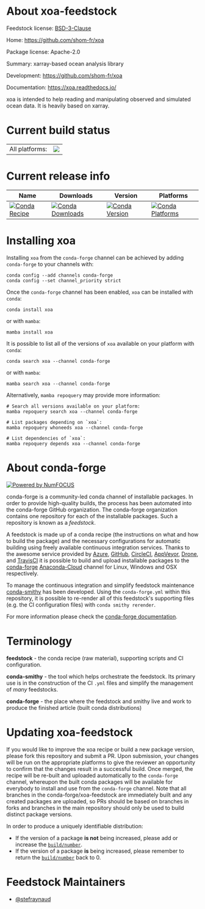 About xoa-feedstock
===================

Feedstock license: [BSD-3-Clause](https://github.com/conda-forge/xoa-feedstock/blob/main/LICENSE.txt)

Home: https://github.com/shom-fr/xoa

Package license: Apache-2.0

Summary: xarray-based ocean analysis library

Development: https://github.com/shom-fr/xoa

Documentation: https://xoa.readthedocs.io/

xoa is intended to help reading and manipulating observed and
simulated ocean data. It is heavily based on xarray.


Current build status
====================


<table><tr><td>All platforms:</td>
    <td>
      <a href="https://dev.azure.com/conda-forge/feedstock-builds/_build/latest?definitionId=12713&branchName=main">
        <img src="https://dev.azure.com/conda-forge/feedstock-builds/_apis/build/status/xoa-feedstock?branchName=main">
      </a>
    </td>
  </tr>
</table>

Current release info
====================

| Name | Downloads | Version | Platforms |
| --- | --- | --- | --- |
| [![Conda Recipe](https://img.shields.io/badge/recipe-xoa-green.svg)](https://anaconda.org/conda-forge/xoa) | [![Conda Downloads](https://img.shields.io/conda/dn/conda-forge/xoa.svg)](https://anaconda.org/conda-forge/xoa) | [![Conda Version](https://img.shields.io/conda/vn/conda-forge/xoa.svg)](https://anaconda.org/conda-forge/xoa) | [![Conda Platforms](https://img.shields.io/conda/pn/conda-forge/xoa.svg)](https://anaconda.org/conda-forge/xoa) |

Installing xoa
==============

Installing `xoa` from the `conda-forge` channel can be achieved by adding `conda-forge` to your channels with:

```
conda config --add channels conda-forge
conda config --set channel_priority strict
```

Once the `conda-forge` channel has been enabled, `xoa` can be installed with `conda`:

```
conda install xoa
```

or with `mamba`:

```
mamba install xoa
```

It is possible to list all of the versions of `xoa` available on your platform with `conda`:

```
conda search xoa --channel conda-forge
```

or with `mamba`:

```
mamba search xoa --channel conda-forge
```

Alternatively, `mamba repoquery` may provide more information:

```
# Search all versions available on your platform:
mamba repoquery search xoa --channel conda-forge

# List packages depending on `xoa`:
mamba repoquery whoneeds xoa --channel conda-forge

# List dependencies of `xoa`:
mamba repoquery depends xoa --channel conda-forge
```


About conda-forge
=================

[![Powered by
NumFOCUS](https://img.shields.io/badge/powered%20by-NumFOCUS-orange.svg?style=flat&colorA=E1523D&colorB=007D8A)](https://numfocus.org)

conda-forge is a community-led conda channel of installable packages.
In order to provide high-quality builds, the process has been automated into the
conda-forge GitHub organization. The conda-forge organization contains one repository
for each of the installable packages. Such a repository is known as a *feedstock*.

A feedstock is made up of a conda recipe (the instructions on what and how to build
the package) and the necessary configurations for automatic building using freely
available continuous integration services. Thanks to the awesome service provided by
[Azure](https://azure.microsoft.com/en-us/services/devops/), [GitHub](https://github.com/),
[CircleCI](https://circleci.com/), [AppVeyor](https://www.appveyor.com/),
[Drone](https://cloud.drone.io/welcome), and [TravisCI](https://travis-ci.com/)
it is possible to build and upload installable packages to the
[conda-forge](https://anaconda.org/conda-forge) [Anaconda-Cloud](https://anaconda.org/)
channel for Linux, Windows and OSX respectively.

To manage the continuous integration and simplify feedstock maintenance
[conda-smithy](https://github.com/conda-forge/conda-smithy) has been developed.
Using the ``conda-forge.yml`` within this repository, it is possible to re-render all of
this feedstock's supporting files (e.g. the CI configuration files) with ``conda smithy rerender``.

For more information please check the [conda-forge documentation](https://conda-forge.org/docs/).

Terminology
===========

**feedstock** - the conda recipe (raw material), supporting scripts and CI configuration.

**conda-smithy** - the tool which helps orchestrate the feedstock.
                   Its primary use is in the construction of the CI ``.yml`` files
                   and simplify the management of *many* feedstocks.

**conda-forge** - the place where the feedstock and smithy live and work to
                  produce the finished article (built conda distributions)


Updating xoa-feedstock
======================

If you would like to improve the xoa recipe or build a new
package version, please fork this repository and submit a PR. Upon submission,
your changes will be run on the appropriate platforms to give the reviewer an
opportunity to confirm that the changes result in a successful build. Once
merged, the recipe will be re-built and uploaded automatically to the
`conda-forge` channel, whereupon the built conda packages will be available for
everybody to install and use from the `conda-forge` channel.
Note that all branches in the conda-forge/xoa-feedstock are
immediately built and any created packages are uploaded, so PRs should be based
on branches in forks and branches in the main repository should only be used to
build distinct package versions.

In order to produce a uniquely identifiable distribution:
 * If the version of a package **is not** being increased, please add or increase
   the [``build/number``](https://docs.conda.io/projects/conda-build/en/latest/resources/define-metadata.html#build-number-and-string).
 * If the version of a package **is** being increased, please remember to return
   the [``build/number``](https://docs.conda.io/projects/conda-build/en/latest/resources/define-metadata.html#build-number-and-string)
   back to 0.

Feedstock Maintainers
=====================

* [@stefraynaud](https://github.com/stefraynaud/)

